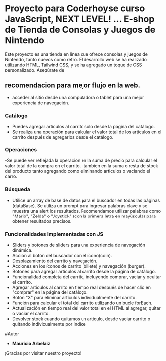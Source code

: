 # Proyecto para Coderhoyse curso JavaScript, NEXT LEVEL! ... E-shop de Tienda de Consolas y Juegos de Nintendo

Este proyecto es una tienda en línea que ofrece consolas y juegos de Nintendo, tanto nuevos como retro. El desarrollo web se ha realizado utilizando HTML, Tailwind CSS, y se ha agregado un toque de CSS personalizado. Asegúrate de

## recomendacion para mejor flujo en la web.
- acceder al sitio desde una computadora o tablet para una mejor experiencia de navegación.
  
### Catálogo

- Puedes agregar artículos al carrito solo desde la página del catálogo.
- Se realiza una operación para calcular el valor total de los artículos en el carrito después de agregarlos desde el catálogo.

### Operaciones
-Se puede ver reflejada la operacion en la suma de precio para calcular el valor total de la compra en el carrito.
-tambien en la suma o resta de stock del producto tanto agregando como eliminando articulos  o vaciando el carro.

### Búsqueda

- Utilice un array de base de datos para el buscador en todas las páginas (dataBase). Se utiliza un prompt para ingresar palabras clave y se muestra una alert los resultados. Recomendamos utilizar palabras como "Mario", "Zelda" o "Joystick" (con la primera letra en mayúscula) para obtener resultados precisos.

### Funcionalidades Implementadas con JS

- Sliders y botones de sliders para una experiencia de navegación dinámica.
- Acción al botón del buscador con el ícono(coin).
- Desplazamiento del carrito y navegación.
- Acciones en los íconos de carrito (billete) y navegación (burger).
- Botones para agregar artículos al carrito desde la página de catálogo.
- Funcionalidad completa del carrito, incluyendo comprar, vaciar y ocultar el carrito.
- Agregar artículos al carrito en tiempo real después de hacer clic en "comprar" en la página del catálogo.
- Botón "X" para eliminar artículos individualmente del carrito.
- Función para calcular el total del carrito utilizando un bucle forEach.
- Actualización en tiempo real del valor total en el HTML al agregar, quitar o vaciar el carrito.
- Devolver stock cuando quitamos un articulo, desde vaciar carrito o quitando indivicualmente por indice

#Autor
- **Mauricio Arbelaiz**

¡Gracias por visitar nuestro proyecto!

